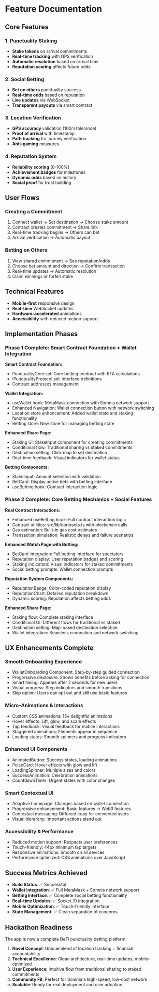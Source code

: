 # Feature Documentation

## Core Features

### 1. Punctuality Staking

- **Stake tokens** on arrival commitments
- **Real-time tracking** with GPS verification
- **Automatic resolution** based on arrival time
- **Reputation scoring** affects future odds

### 2. Social Betting

- **Bet on others** punctuality success
- **Real-time odds** based on reputation
- **Live updates** via WebSocket
- **Transparent payouts** via smart contract

### 3. Location Verification

- **GPS accuracy** validation (100m tolerance)
- **Proof of arrival** with timestamp
- **Path tracking** for journey verification
- **Anti-gaming** measures

### 4. Reputation System

- **Reliability scoring** (0-100%)
- **Achievement badges** for milestones
- **Dynamic odds** based on history
- **Social proof** for trust building

## User Flows

### Creating a Commitment

1. Connect wallet → Set destination → Choose stake amount
2. Contract creates commitment → Share link
3. Real-time tracking begins → Others can bet
4. Arrival verification → Automatic payout

### Betting on Others

1. View shared commitment → See reputation/odds
2. Choose bet amount and direction → Confirm transaction
3. Real-time updates → Automatic resolution
4. Claim winnings or forfeit stake

## Technical Features

- **Mobile-first** responsive design
- **Real-time** WebSocket updates
- **Hardware-accelerated** animations
- **Accessibility** with reduced motion support

## Implementation Phases

### Phase 1 Complete: Smart Contract Foundation + Wallet Integration

**Smart Contract Foundation:**

- PunctualityCore.sol: Core betting contract with ETA calculations
- IPunctualityProtocol.sol: Interface definitions
- Contract addresses management

**Wallet Integration:**

- useWallet hook: MetaMask connection with Somnia network support
- Enhanced Navigation: Wallet connection button with network switching
- Location store enhancement: Added wallet state and staking functionality
- Betting store: New store for managing betting state

**Enhanced Share Page:**

- Staking UI: StakeInput component for creating commitments
- Conditional flow: Traditional sharing vs staked commitments
- Destination setting: Click map to set destination
- Real-time feedback: Visual indicators for wallet status

**Betting Components:**

- StakeInput: Amount selection with validation
- BetCard: Display active bets with betting interface
- useBetting hook: Contract interaction logic

### Phase 2 Complete: Core Betting Mechanics + Social Features

**Real Contract Interactions:**

- Enhanced useBetting hook: Full contract interaction logic
- Contract utilities: src/lib/contracts.ts with blockchain calls
- Gas estimation: Built-in gas cost estimates
- Transaction simulation: Realistic delays and failure scenarios

**Enhanced Watch Page with Betting:**

- BetCard integration: Full betting interface for spectators
- Reputation display: User reputation badges and scoring
- Staking indicators: Visual indicators for staked commitments
- Social betting prompts: Wallet connection prompts

**Reputation System Components:**

- ReputationBadge: Color-coded reputation display
- ReputationChart: Detailed reputation breakdown
- Dynamic scoring: Reputation affects betting odds

**Enhanced Share Page:**

- Staking flow: Complete staking interface
- Conditional UI: Different flows for traditional vs staked
- Destination setting: Map-based destination selection
- Wallet integration: Seamless connection and network switching

## UX Enhancements Complete

### Smooth Onboarding Experience

- WalletOnboarding Component: Step-by-step guided connection
- Progressive disclosure: Shows benefits before asking for connection
- Smart timing: Appears after 2 seconds for new users
- Visual progress: Step indicators and smooth transitions
- Skip option: Users can opt out and still use basic features

### Micro-Animations & Interactions

- Custom CSS animations: 15+ delightful animations
- Hover effects: Lift, glow, and scale effects
- Tap feedback: Visual feedback for mobile interactions
- Staggered animations: Elements appear in sequence
- Loading states: Smooth spinners and progress indicators

### Enhanced UI Components

- AnimatedButton: Success states, loading animations
- PulseCard: Hover effects with glow and lift
- LoadingSpinner: Multiple sizes and colors
- SuccessAnimation: Celebration animations
- CountdownTimer: Urgent states with color changes

### Smart Contextual UI

- Adaptive homepage: Changes based on wallet connection
- Progressive enhancement: Basic features → Web3 features
- Contextual messaging: Different copy for connected users
- Visual hierarchy: Important actions stand out

### Accessibility & Performance

- Reduced motion support: Respects user preferences
- Touch-friendly: 44px minimum tap targets
- Responsive animations: Smooth on all devices
- Performance optimized: CSS animations over JavaScript

## Success Metrics Achieved

- **Build Status**: ✅ Successful
- **Wallet Integration**: ✅ Full MetaMask + Somnia network support
- **Betting Interface**: ✅ Complete social betting functionality
- **Real-time Updates**: ✅ Socket.IO integration
- **Mobile Optimization**: ✅ Touch-friendly interface
- **State Management**: ✅ Clean separation of concerns

## Hackathon Readiness

The app is now a complete DeFi punctuality betting platform:

1. **Novel Concept**: Unique blend of location tracking + financial accountability
2. **Technical Excellence**: Clean architecture, real-time updates, mobile-optimized
3. **User Experience**: Intuitive flow from traditional sharing to staked commitments
4. **Community Fit**: Perfect for Somnia's high-speed, low-cost network
5. **Scalable**: Ready for real deployment and user adoption
